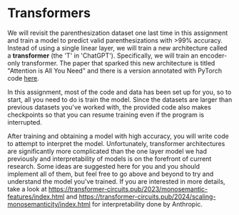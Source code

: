 # Transformers
We will revisit the parenthesization dataset one last time in this assignment and train a model to predict valid parenthesizations with >99% accuracy. Instead of using a single linear layer, we will train a new architecture called a **transformer** (the 'T' in 'ChatGPT'). Specifically, we will train an encoder-only transformer. The paper that sparked this new architecture is titled "Attention is All You Need" and there is a version annotated with PyTorch code [here](http://nlp.seas.harvard.edu/annotated-transformer/).

In this assignment, most of the code and data has been set up for you, so to start, all you need to do is train the model. Since the datasets are larger than previous datasets you've worked with, the provided code also makes checkpoints so that you can resume training even if the program is interrupted.

After training and obtaining a model with high accuracy, you will write code to attempt to interpret the model. Unfortunately, transformer architectures are significantly more complicated than the one layer model we had previously and interpretability of models is on the forefront of current research. Some ideas are suggested here for you and you should implement all of them, but feel free to go above and beyond to try and understand the model you've trained. If you are interested in more details, take a look at https://transformer-circuits.pub/2023/monosemantic-features/index.html and https://transformer-circuits.pub/2024/scaling-monosemanticity/index.html for interpretability done by Anthropic.